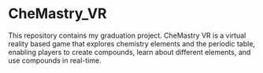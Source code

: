 # CheMastry_VR
This repository contains my graduation project. CheMastry VR is a virtual reality based game that explores chemistry elements and the periodic table, enabling players to create compounds, learn about different elements, and use compounds in real-time. 

